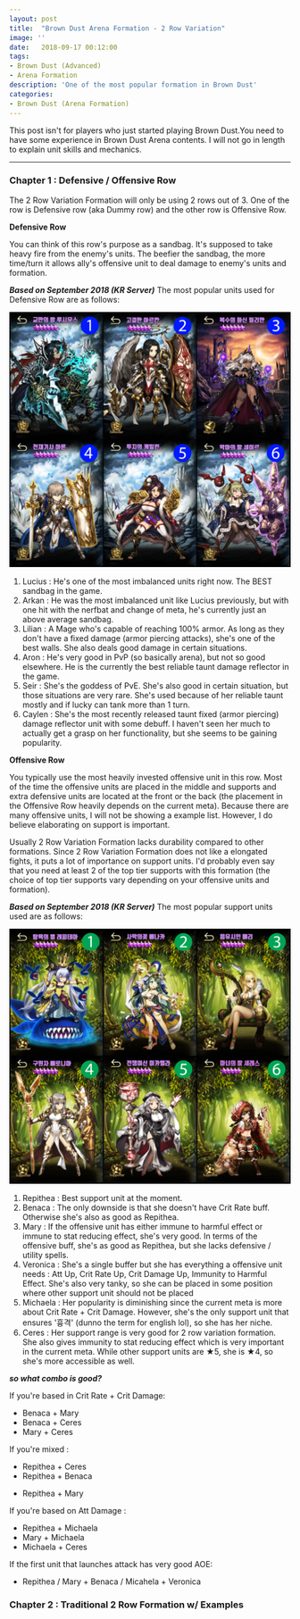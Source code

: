 ```yaml
---
layout: post
title:  "Brown Dust Arena Formation - 2 Row Variation"
image: ''
date:   2018-09-17 00:12:00
tags:
- Brown Dust (Advanced)
- Arena Formation
description: 'One of the most popular formation in Brown Dust'
categories:
- Brown Dust (Arena Formation)
---
```


This post isn't for players who just started playing Brown Dust.You need to have some experience in Brown Dust Arena contents. I will not go in length to explain unit skills and mechanics.

---

### Chapter 1 : Defensive / Offensive Row

The 2 Row Variation Formation will only be using 2 rows out of 3. One of the row is Defensive row (aka Dummy row) and the other row is Offensive Row.

**Defensive Row**

You can think of this row's purpose as a sandbag. It's supposed to take heavy fire from the enemy's units. The beefier the sandbag, the more time/turn it allows ally's offensive unit to deal damage to enemy's units and formation.

***Based on September 2018 (KR Server)***
The most popular units used for Defensive Row are as follows:

<img src="../uploads/browndust-2-row-formation-defensive-unit-example.jpg">

1. Lucius : He's one of the most imbalanced units right now. The BEST sandbag in the game.
2. Arkan : He was the most imbalanced unit like Lucius previously, but with one hit with the nerfbat and change of meta, he's currently just an above average sandbag.
3. Lilian : A Mage who's capable of reaching 100% armor. As long as they don't have a fixed damage (armor piercing attacks), she's one of the best walls. She also deals good damage in certain situations.
4. Aron : He's very good in PvP (so basically arena), but not so good elsewhere. He is the currently the best reliable taunt damage reflector in the game.
5. Seir : She's the goddess of PvE. She's also good in certain situation, but those situations are very rare. She's used because of her reliable taunt mostly and if lucky can tank more than 1 turn.
6. Caylen : She's the most recently released taunt fixed (armor piercing) damage reflector unit with some debuff. I haven't seen her much to actually get a grasp on her functionality, but she seems to be gaining popularity.

**Offensive Row**

You typically use the most heavily invested offensive unit in this row. Most of the time the offensive units are placed in the middle and supports and extra defensive units are located at the front or the back (the placement in the Offensive Row heavily depends on the current meta). Because there are many offensive units, I will not be showing a example list. However, I do believe elaborating on support is important.

Usually 2 Row Variation Formation lacks durability compared to other formations. Since 2 Row Variation Formation does not like a elongated fights, it puts a lot of importance on support units. I'd probably even say that you need at least 2 of the top tier supports with this formation (the choice of top tier supports vary depending on your offensive units and formation).

***Based on September 2018 (KR Server)***
The most popular support units used are as follows:

<img src="../uploads/browndust-2-row-formation-support-unit-example.jpg">

1. Repithea : Best support unit at the moment.
2. Benaca : The only downside is that she doesn't have Crit Rate buff. Otherwise she's also as good as Repithea.
3. Mary : If the offensive unit has either immune to harmful effect or immune to stat reducing effect, she's very good. In terms of the offensive buff, she's as good as Repithea, but she lacks defensive / utility spells.
4. Veronica : She's a single buffer but she has everything a offensive unit needs : Att Up, Crit Rate Up, Crit Damage Up, Immunity to Harmful Effect. She's also very tanky, so she can be placed in some position where other support unit should not be placed
5. Michaela : Her popularity is diminishing since the current meta is more about Crit Rate + Crit Damage. However, she's the only support unit that ensures '흉격' (dunno the term for english lol), so she has her niche.
6. Ceres : Her support range is very good for 2 row variation formation. She also gives immunity to stat reducing effect which is very important in the current meta. While other support units are ★5, she is ★4, so she's more accessible as well.

***so what combo is good?***

If you're based in Crit Rate + Crit Damage:
* Benaca + Mary
* Benaca + Ceres
* Mary + Ceres

If you're mixed :
* Repithea + Ceres
* Repithea + Benaca
+ Repithea + Mary

If you're based on Att Damage :
* Repithea + Michaela
* Mary + Michaela
* Michaela + Ceres

If the first unit that launches attack has very good AOE:
* Repithea / Mary + Benaca / Micahela + Veronica

### Chapter 2 : Traditional 2 Row Formation w/ Examples
